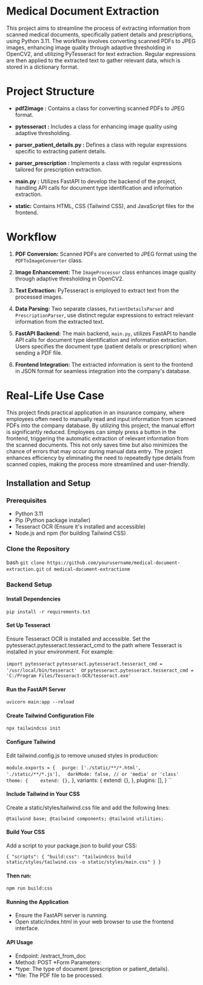 # Medical Document Extraction

This project aims to streamline the process of extracting information from scanned medical documents, specifically patient details and prescriptions, using Python 3.11. The workflow involves converting scanned PDFs to JPEG images, enhancing image quality through adaptive thresholding in OpenCV2, and utilizing PyTesseract for text extraction. Regular expressions are then applied to the extracted text to gather relevant data, which is stored in a dictionary format.


# Project Structure

* **pdf2image :** Contains a class for converting scanned PDFs to JPEG format.

* **pytesseract :** Includes a class for enhancing image quality using adaptive thresholding.

* **parser_patient_details.py :** Defines a class with regular expressions specific to extracting patient details.

* **parser_prescription :** Implements a class with regular expressions tailored for prescription extraction.

* **main.py :** Utilizes FastAPI to develop the backend of the project, handling API calls for document type identification and information extraction.

* **static:** Contains HTML, CSS (Tailwind CSS), and JavaScript files for the frontend.


# Workflow

1. **PDF Conversion:** Scanned PDFs are converted to JPEG format using the `PDFToImageConverter` class.

2. **Image Enhancement:** The `ImageProcessor` class enhances image quality through adaptive thresholding in OpenCV2.

3. **Text Extraction:** PyTesseract is employed to extract text from the processed images.

4. **Data Parsing:** Two separate classes, `PatientDetailsParser` and `PrescriptionParser`, use distinct regular expressions to extract relevant information from the extracted text.

5. **FastAPI Backend:** The main backend, `main.py`, utilizes FastAPI to handle API calls for document type identification and information extraction. Users specifies the document type (patient details or prescription) when sending a PDF file.

6. **Frontend Integration:** The extracted information is sent to the frontend in JSON format for seamless integration into the company's database.


# Real-Life Use Case

This project finds practical application in an insurance company, where employees often need to manually read and input information from scanned PDFs into the company database. By utilizing this project, the manual effort is significantly reduced. Employees can simply press a button in the frontend, triggering the automatic extraction of relevant information from the scanned documents. This not only saves time but also minimizes the chance of errors that may occur during manual data entry. The project enhances efficiency by eliminating the need to repeatedly type details from scanned copies, making the process more streamlined and user-friendly.

## Installation and Setup

### Prerequisites

- Python 3.11
- Pip (Python package installer)
- Tesseract OCR (Ensure it's installed and accessible)
- Node.js and npm (for building Tailwind CSS)

### Clone the Repository

bash
```git clone https://github.com/yourusername/medical-document-extraction.git```
```cd medical-document-extractionm ```

### Backend Setup

#### Install Dependencies
```pip install -r requirements.txt```

#### Set Up Tesseract

Ensure Tesseract OCR is installed and accessible. Set the pytesseract.pytesseract.tesseract_cmd to the path where Tesseract is installed in your environment. For example:

```import pytesseract```
```pytesseract.pytesseract.tesseract_cmd = '/usr/local/bin/tesseract' ```
 or
```pytesseract.pytesseract.tesseract_cmd = 'C:/Program Files/Tesseract-OCR/tesseract.exe' ```

#### Run the FastAPI Server

```uvicorn main:app --reload```

#### Create Tailwind Configuration File

```npx tailwindcss init```

#### Configure Tailwind
Edit tailwind.config.js to remove unused styles in production:

```module.exports = {```
```  purge: ['./static/**/*.html', './static/**/*.js'],```
```  darkMode: false, // or 'media' or 'class'```
```  theme: {```
```    extend: {},```
  },
  variants: {
    extend: {},
  },
  plugins: [],
}
``
#### Include Tailwind in Your CSS

Create a static/styles/tailwind.css file and add the following lines:

``@tailwind base;
@tailwind components;
@tailwind utilities;
``

#### Build Your CSS

Add a script to your package.json to build your CSS:

``{
  "scripts": {
    "build:css": "tailwindcss build static/styles/tailwind.css -o static/styles/main.css"
  }
}
``

#### Then run:

``npm run build:css``

#### Running the Application
* Ensure the FastAPI server is running.
* Open static/index.html in your web browser to use the frontend interface.
#### API Usage
* Endpoint: /extract_from_doc
* Method: POST
*Form Parameters:
* *type: The type of document (prescription or patient_details).
* *file: The PDF file to be processed.
